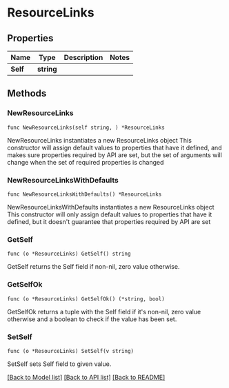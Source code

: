 # ResourceLinks

## Properties

Name | Type | Description | Notes
------------ | ------------- | ------------- | -------------
**Self** | **string** |  | 

## Methods

### NewResourceLinks

`func NewResourceLinks(self string, ) *ResourceLinks`

NewResourceLinks instantiates a new ResourceLinks object
This constructor will assign default values to properties that have it defined,
and makes sure properties required by API are set, but the set of arguments
will change when the set of required properties is changed

### NewResourceLinksWithDefaults

`func NewResourceLinksWithDefaults() *ResourceLinks`

NewResourceLinksWithDefaults instantiates a new ResourceLinks object
This constructor will only assign default values to properties that have it defined,
but it doesn't guarantee that properties required by API are set

### GetSelf

`func (o *ResourceLinks) GetSelf() string`

GetSelf returns the Self field if non-nil, zero value otherwise.

### GetSelfOk

`func (o *ResourceLinks) GetSelfOk() (*string, bool)`

GetSelfOk returns a tuple with the Self field if it's non-nil, zero value otherwise
and a boolean to check if the value has been set.

### SetSelf

`func (o *ResourceLinks) SetSelf(v string)`

SetSelf sets Self field to given value.



[[Back to Model list]](../README.md#documentation-for-models) [[Back to API list]](../README.md#documentation-for-api-endpoints) [[Back to README]](../README.md)


